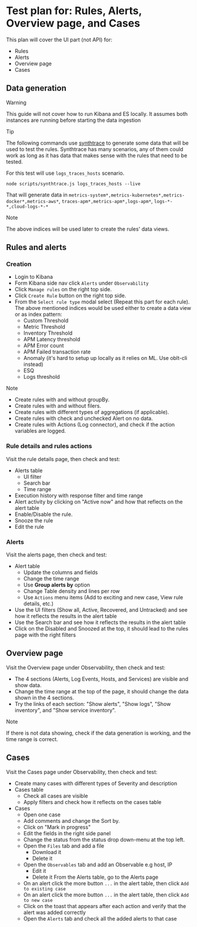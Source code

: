 
# Test plan for: Rules, Alerts, Overview page, and Cases

This plan will cover the UI part (not API) for:

- Rules
- Alerts
- Overview page
- Cases

## Data generation

> [!WARNING]
> This guide will not cover how to run Kibana and ES locally. It assumes both instances are running before starting the data ingestion 

> [!TIP]
> The following commands use [synthtrace](https://github.com/elastic/kibana/blob/main/packages/kbn-apm-synthtrace/README.md) to generate some data that will be used to test the rules.
Synthtrace has many scenarios, any of them could work as long as it has data that makes sense with the rules that need to be tested. 

For this test will use `logs_traces_hosts` scenario.

```
node scripts/synthtrace.js logs_traces_hosts --live
```

That will generate data in
`metrics-system*,metrics-kubernetes*,metrics-docker*,metrics-aws*`,
`traces-apm*,metrics-apm*,logs-apm*`,
`logs-*-*,cloud-logs-*-*`

> [!NOTE]
> The above indices will be used later to create the rules' data views.

## Rules and alerts

### Creation

- Login to Kibana
- Form Kibana side nav click `Alerts` under `Observability`
- Click `Manage rules` on the right top side.
- Click `Create Rule` button on the right top side.
- From the `Select rule type` modal select (Repeat this part for each rule). The above mentioned indices would be used either to create a data view or as index pattern:
  - Custom Threshold
  - Metric Threshold
  - Inventory Threshold
  - APM Latency threshold
  - APM Error count
  - APM Failed transaction rate
  - Anomaly (it's hard to setup up locally as it relies on ML. Use oblt-cli instead)
  - ESQ
  - Logs threshold

> [!NOTE]
>
> - Create rules with and without groupBy.
> - Create rules with and without filers.
> - Create rules with different types of aggregations (if applicable).
> - Create rules with check and unchecked Alert on no data.
> - Create rules with Actions (Log connector), and check if the action variables are logged.

### Rule details and rules actions

Visit the rule details page, then check and test:

- Alerts table
  - UI filter
  - Search bar
  - Time range
- Execution history with response filter and time range
- Alert activity by clicking on "Active now" and how that reflects on the alert table
- Enable/Disable the rule.
- Snooze the rule
- Edit the rule

### Alerts

Visit the alerts page, then check and test:

- Alert table
  - Update the columns and fields
  - Change the time range
  - Use __Group alerts by__ option
  - Change Table density and lines per row
  - Use `Actions` menu items (Add to exciting and new case, View rule details, etc.)
- Use the UI filters (Show all, Active, Recovered, and Untracked) and see how it reflects the results in the alert table
- Use the Search bar and see how it reflects the results in the alert table
- Click on the Disabled and Snoozed at the top, it should lead to the rules page with the right filters

## Overview page

Visit the Overview page under Observability, then check and test:

- The 4 sections (Alerts, Log Events, Hosts, and Services) are visible and show data.
- Change the time range at the top of the page, it should change the data shown in the 4 sections.
- Try the links of each section: "Show alerts", "Show logs", "Show inventory", and "Show service inventory".

> [!NOTE]
>
> If there is not data showing, check if the data generation is working, and the time range is correct.

## Cases

Visit the Cases page under Observability, then check and test:

- Create many cases with different types of Severity and description
- Cases table
  - Check all cases are visible
  - Apply filters and check how it reflects on the cases table
- Cases
  - Open one case
  - Add comments and change the Sort by.
  - Click on "Mark in progress"
  - Edit the fields in the right side panel
  - Change the status from the status drop down-menu at the top left.
  - Open the `Files` tab and add a file
    - Download it
    - Delete it
  - Open the `Observables` tab and add an Observable e.g host, IP
    - Edit it
    - Delete it
From the Alerts table, go to the Alerts page
  - On an alert click the more button `...` in the alert table, then click `Add to existing case`
  - On an alert click the more button `...` in the alert table, then click `Add to new case`
  - Click on the toast that appears after each action and verify that the alert was added correctly
  - Open the `Alerts` tab and check all the added alerts to that case
